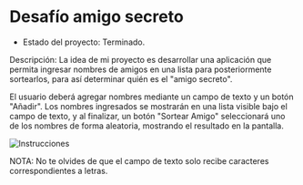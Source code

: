 <h1> Desafío amigo secreto</h1>

- Estado del proyecto: Terminado.

Descripción:
La idea de mi proyecto es desarrollar una aplicación que permita ingresar nombres de amigos en una lista para posteriormente sortearlos, para así determinar quién es el "amigo secreto".

El usuario deberá agregar nombres mediante un campo de texto y un botón "Añadir". Los nombres ingresados ​​se mostrarán en una lista visible bajo el campo de texto, y al finalizar, un botón "Sortear Amigo" seleccionará uno de los nombres de forma aleatoria, mostrando el resultado en la pantalla.

![Instrucciones](https://github.com/user-attachments/assets/dbfa365f-d00e-4354-bfad-5152e902ed1d)

NOTA: No te olvides de que el campo de texto solo recibe caracteres correspondientes a letras.
